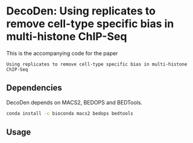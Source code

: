 # DecoDen:  Using replicates to remove cell-type specific bias in multi-histone ChIP-Seq

This is the accompanying code for the paper 
``` 
Using replicates to remove cell-type specific bias in multi-histone ChIP-Seq
``` 

## Dependencies
DecoDen depends on MACS2, BEDOPS and BEDTools.

```sh
conda install -c bioconda macs2 bedops bedtools
```

## Usage
